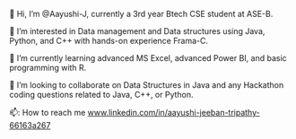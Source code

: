 👋 Hi, I’m @Aayushi-J, currently a 3rd year Btech CSE student at ASE-B.

👀 I’m interested in Data management and Data structures using Java, Python, and C++ with hands-on experience Frama-C.

🌱 I’m currently learning advanced MS Excel, advanced Power BI, and basic programming with R.

💞️ I’m looking to collaborate on Data Structures in Java and any Hackathon coding questions related to Java, C++, or Python.

📫: How to reach me www.linkedin.com/in/aayushi-jeeban-tripathy-66163a267
